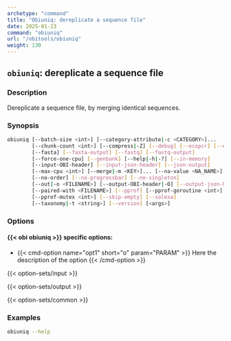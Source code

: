 ```yaml
---
archetype: "command"
title: "Obiuniq: dereplicate a sequence file"
date: 2025-01-23
command: "obiuniq"
url: "/obitools/obiuniq"
weight: 130
---
```


## `obiuniq`: dereplicate a sequence file

### Description 

Dereplicate a sequence file, by merging identical sequences.

### Synopsis

```bash
obiuniq [--batch-size <int>] [--category-attribute|-c <CATEGORY>]...
        [--chunk-count <int>] [--compress|-Z] [--debug] [--ecopcr] [--embl]
        [--fasta] [--fasta-output] [--fastq] [--fastq-output]
        [--force-one-cpu] [--genbank] [--help|-h|-?] [--in-memory]
        [--input-OBI-header] [--input-json-header] [--json-output]
        [--max-cpu <int>] [--merge|-m <KEY>]... [--na-value <NA_NAME>]
        [--no-order] [--no-progressbar] [--no-singleton]
        [--out|-o <FILENAME>] [--output-OBI-header|-O] [--output-json-header]
        [--paired-with <FILENAME>] [--pprof] [--pprof-goroutine <int>]
        [--pprof-mutex <int>] [--skip-empty] [--solexa]
        [--taxonomy|-t <string>] [--version] [<args>]
```

### Options

#### {{< obi obiuniq >}} specific options:

- {{< cmd-option name="opt1" short="o" param="PARAM" >}}
  Here the description of the option
  {{< /cmd-option >}}

{{< option-sets/input >}}

{{< option-sets/output >}}

{{< option-sets/common >}}

### Examples

```bash
obiuniq --help
```
